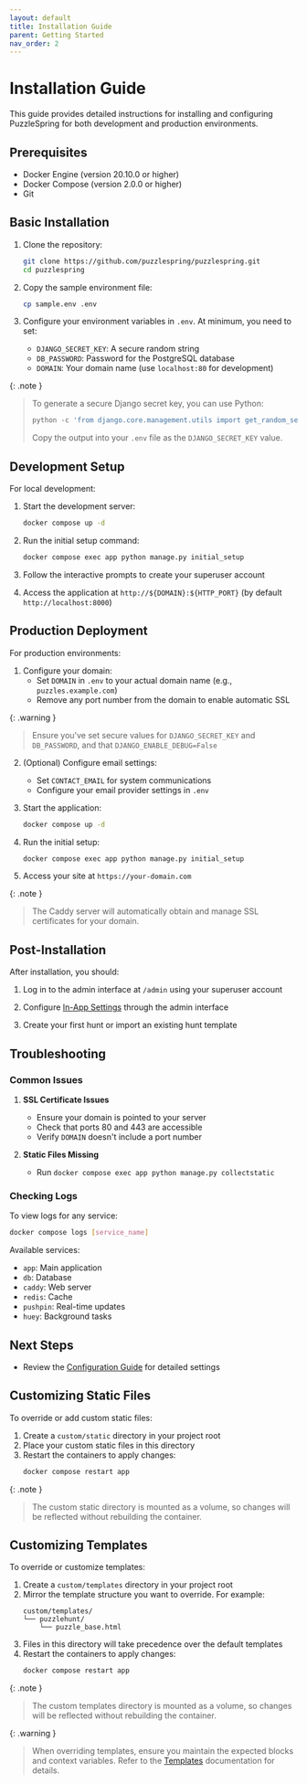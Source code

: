 ```yaml
---
layout: default
title: Installation Guide
parent: Getting Started
nav_order: 2
---
```


# Installation Guide

This guide provides detailed instructions for installing and configuring PuzzleSpring for both development and production environments.

## Prerequisites

- Docker Engine (version 20.10.0 or higher)
- Docker Compose (version 2.0.0 or higher)
- Git

## Basic Installation

1. Clone the repository:
   ``` bash
   git clone https://github.com/puzzlespring/puzzlespring.git
   cd puzzlespring
   ```

2. Copy the sample environment file:
   ``` bash
   cp sample.env .env
   ```

3. Configure your environment variables in `.env`. At minimum, you need to set:
   - `DJANGO_SECRET_KEY`: A secure random string
   - `DB_PASSWORD`: Password for the PostgreSQL database
   - `DOMAIN`: Your domain name (use `localhost:80` for development)

{: .note }
> To generate a secure Django secret key, you can use Python:
>
> ```python
> python -c 'from django.core.management.utils import get_random_secret_key; print(get_random_secret_key())'
> ```
>
> Copy the output into your `.env` file as the `DJANGO_SECRET_KEY` value.

## Development Setup

For local development:

1. Start the development server:
   ``` bash
   docker compose up -d
   ```

2. Run the initial setup command:
   ``` bash
   docker compose exec app python manage.py initial_setup
   ```

3. Follow the interactive prompts to create your superuser account

4. Access the application at `http://${DOMAIN}:${HTTP_PORT}` (by default `http://localhost:8000`)

## Production Deployment

For production environments:

1. Configure your domain:
   - Set `DOMAIN` in `.env` to your actual domain name (e.g., `puzzles.example.com`)
   - Remove any port number from the domain to enable automatic SSL

{: .warning }
> Ensure you've set secure values for `DJANGO_SECRET_KEY` and `DB_PASSWORD`, and that `DJANGO_ENABLE_DEBUG=False`

2. (Optional) Configure email settings:
   - Set `CONTACT_EMAIL` for system communications
   - Configure your email provider settings in `.env`

3. Start the application:
   ``` bash
   docker compose up -d
   ```

4. Run the initial setup:
   ``` bash
   docker compose exec app python manage.py initial_setup
   ```

5. Access your site at `https://your-domain.com`

{: .note }
> The Caddy server will automatically obtain and manage SSL certificates for your domain.

## Post-Installation

After installation, you should:

1. Log in to the admin interface at `/admin` using your superuser account

2. Configure [In-App Settings](/docs/user-guide/configuration/in-app-settings) through the admin interface

3. Create your first hunt or import an existing hunt template

## Troubleshooting

### Common Issues

1. **SSL Certificate Issues**
   - Ensure your domain is pointed to your server
   - Check that ports 80 and 443 are accessible
   - Verify `DOMAIN` doesn't include a port number

2. **Static Files Missing**
   - Run `docker compose exec app python manage.py collectstatic`

### Checking Logs

To view logs for any service:

``` bash
docker compose logs [service_name]
```

Available services:
- `app`: Main application
- `db`: Database
- `caddy`: Web server
- `redis`: Cache
- `pushpin`: Real-time updates
- `huey`: Background tasks

## Next Steps

- Review the [Configuration Guide](/docs/user-guide/configuration) for detailed settings

## Customizing Static Files

To override or add custom static files:

1. Create a `custom/static` directory in your project root
2. Place your custom static files in this directory
3. Restart the containers to apply changes:
   ```bash
   docker compose restart app
   ```

{: .note }
> The custom static directory is mounted as a volume, so changes will be reflected without rebuilding the container.

## Customizing Templates

To override or customize templates:

1. Create a `custom/templates` directory in your project root
2. Mirror the template structure you want to override. For example:
   ```
   custom/templates/
   └── puzzlehunt/
       └── puzzle_base.html
   ```
3. Files in this directory will take precedence over the default templates
4. Restart the containers to apply changes:
   ```bash
   docker compose restart app
   ```

{: .note }
> The custom templates directory is mounted as a volume, so changes will be reflected without rebuilding the container.

{: .warning }
> When overriding templates, ensure you maintain the expected blocks and context variables. Refer to the [Templates](/docs/technical-reference/templates) documentation for details.
